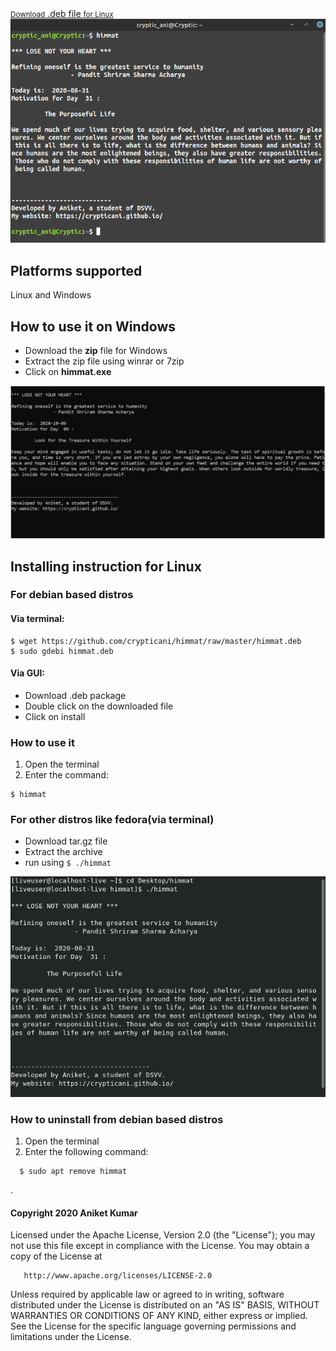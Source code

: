 <aside>
 <font color="blue"> <a href="https://github.com/crypticani/himmat/raw/master/himmat.deb" class="button"><small>Download</small> .deb file <small>    for Linux</small></a>   
  </font>
 </aside>
  

<img src="himmat1.png">

## Platforms supported
Linux and Windows

## How to use it on Windows
- Download the **zip** file for Windows
- Extract the zip file using winrar or 7zip
- Click on **himmat.exe**
<img src="himmatwin.png">

## Installing instruction for Linux
### For debian based distros
#### Via terminal:
```
$ wget https://github.com/crypticani/himmat/raw/master/himmat.deb
$ sudo gdebi himmat.deb
```
#### Via GUI:
- Download .deb package
- Double click on the downloaded file
- Click on install

### How to use it
1. Open the terminal
2. Enter the command:
```
$ himmat
```

### For other distros like fedora(via terminal)
- Download tar.gz file
- Extract the archive
- run using ```$ ./himmat ```

<img src="himmat2.png">


    
### How to uninstall from debian based distros
1. Open the terminal
2. Enter the following command:
```
  $ sudo apt remove himmat
```  

.

#### Copyright 2020 Aniket Kumar

   Licensed under the Apache License, Version 2.0 (the "License");
   you may not use this file except in compliance with the License.
   You may obtain a copy of the License at

       http://www.apache.org/licenses/LICENSE-2.0

   Unless required by applicable law or agreed to in writing, software
   distributed under the License is distributed on an "AS IS" BASIS,
   WITHOUT WARRANTIES OR CONDITIONS OF ANY KIND, either express or implied.
   See the License for the specific language governing permissions and
   limitations under the License.
   
